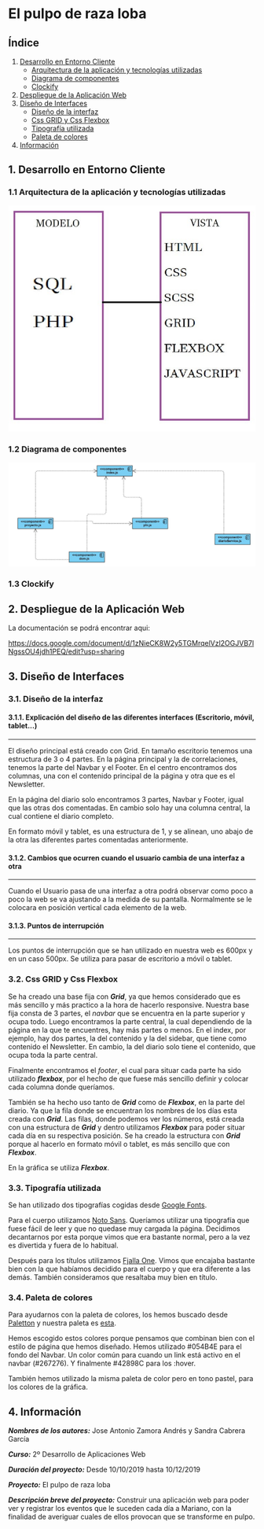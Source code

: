 # El pulpo de raza loba

## Índice
1. [Desarrollo en Entorno Cliente](#cliente)
    - [Arquitectura de la aplicación y tecnologías utilizadas](#arquitectura)
    - [Diagrama de componentes](#diagrama)
    - [Clockify](#clockify)
2. [Despliegue de la Aplicación Web](#despliegue)
3. [Diseño de Interfaces](#interfaces)
    - [Diseño de la interfaz](#diseñoInt)
    - [Css GRID y Css Flexbox](#css)
    - [Tipografía utilizada](#tipografia)
    - [Paleta de colores](#colores)
4. [Información](#información)


## 1. Desarrollo en Entorno Cliente<a id="cliente"></a>
### 1.1 Arquitectura de la aplicación y tecnologías utilizadas<a id="arquitectura"></a>

![Arquitectura](https://github.com/ocelot269/Pop-proyect/blob/master/Front/img/arquitectura.jpg)


### 1.2 Diagrama de componentes<a id="diagrama"></a>

![Diagrama](https://github.com/ocelot269/Pop-proyect/blob/master/Front/img/diagrama.jpg)


### 1.3 Clockify<a id="clockify"></a>


## 2. Despliegue de la Aplicación Web<a id="despliegue"></a>
La documentación se podrá encontrar aqui:

https://docs.google.com/document/d/1zNieCK8W2y5TGMrqelVzl2OGJVB7lNgssOU4jdh1PEQ/edit?usp=sharing


## 3. Diseño de Interfaces<a id="interfaces"></a>
### 3.1. Diseño de la interfaz<a id="diseñoInt"></a>

#### 3.1.1. Explicación del diseño de las diferentes interfaces (Escritorio, móvil, tablet...)
----

El diseño principal está creado con Grid. En tamaño escritorio tenemos una estructura de 3 o 4 partes. En la página principal y la de correlaciones, tenemos la parte del Navbar y el Footer. En el centro encontramos dos columnas, una con el contenido principal de la página y otra que es el Newsletter.

En la página del diario solo encontramos 3 partes, Navbar y Footer, igual que las otras dos comentadas. En cambio solo hay una columna central, la cual contiene el diario completo.

En formato móvil y tablet, es una estructura de 1, y se alinean, uno abajo de la otra las diferentes partes comentadas anteriormente.

#### 3.1.2. Cambios que ocurren cuando el usuario cambia de una interfaz a otra
----

Cuando el Usuario pasa de una interfaz a otra podrá observar como poco a poco la web se va ajustando a la medida de su pantalla. Normalmente se le colocara en posición vertical cada elemento de la web.

#### 3.1.3. Puntos de interrupción
---

Los puntos de interrupción que se han utilizado en nuestra web es 600px y en un caso 500px. Se utiliza para pasar de escritorio a móvil o tablet. 

### 3.2. Css GRID y Css Flexbox<a id="css"></a>

Se ha creado una base fija con ***Grid***, ya que hemos considerado que es más sencillo y más practico a la hora de hacerlo responsive. Nuestra base fija consta de 3 partes, el *navbar* que se encuentra en la parte superior y ocupa todo. Luego encontramos la parte central, la cual dependiendo de la página en la que te encuentres, hay más partes o menos. En el index, por ejemplo, hay dos partes, la del contenido y la del sidebar, que tiene como contenido el Newsletter. En cambio, la del diario solo tiene el contenido, que ocupa toda la parte central.

Finalmente encontramos el *footer*, el cual para situar cada parte ha sido utilizado ***flexbox***, por el hecho de que fuese más sencillo definir y colocar cada columna donde queríamos. 

También se ha hecho uso tanto de ***Grid*** como de ***Flexbox***, en la parte del diario. Ya que la fila donde se encuentran los nombres de los días esta creada con ***Grid***. Las filas, donde podemos ver los números, está creada con una estructura de ***Grid*** y dentro utilizamos ***Flexbox*** para poder situar cada día en su respectiva posición. Se ha creado la estructura con ***Grid*** porque al hacerlo en formato móvil o tablet, es más sencillo que con ***Flexbox***.

En la gráfica se utiliza ***Flexbox***.

### 3.3. Tipografía utilizada<a id="tipografia"></a>

Se han utilizado dos tipografías cogidas desde [Google Fonts](https://fonts.google.com/). 

Para el cuerpo utilizamos [Noto Sans](https://fonts.google.com/specimen/Noto+Sans). Queríamos utilizar una tipografía que fuese fácil de leer y que no quedase muy cargada la página. Decidimos decantarnos por esta porque vimos que era bastante normal, pero a la vez es divertida y fuera de lo habitual.

Después para los títulos utilizamos [Fjalla One](https://fonts.google.com/specimen/Fjalla+One). Vimos que encajaba bastante bien con la que habíamos decidido para el cuerpo y que era diferente a las demás. También consideramos que resaltaba muy bien en título. 

### 3.4. Paleta de colores<a id="colores"></a>

Para ayudarnos con la paleta de colores, los hemos buscado desde [Paletton](http://paletton.com/) y nuestra paleta es [esta](http://paletton.com/#uid=13j0u0kpJkHh2t7lQovukgbE3aP).

Hemos escogido estos colores porque pensamos que combinan bien con el estilo de página que hemos diseñado. Hemos utilizado #054B4E para el fondo del Navbar. Un color común para cuando un link está activo en el navbar (#267276). Y finalmente #42898C para los :hover.

También hemos utilizado la misma paleta de color pero en tono pastel, para los colores de la gráfica.


## 4. Información<a id="información"></a>
***Nombres de los autores:*** Jose Antonio Zamora Andrés y Sandra Cabrera García

***Curso:*** 2º Desarrollo de Aplicaciones Web

***Duración del proyecto:*** Desde 10/10/2019 hasta 10/12/2019

***Proyecto:*** El pulpo de raza loba

***Descripción breve del proyecto:*** Construir una aplicación web para poder ver y registrar los eventos que le suceden cada día a Mariano, con la finalidad de averiguar cuales de ellos provocan que se transforme en pulpo.

